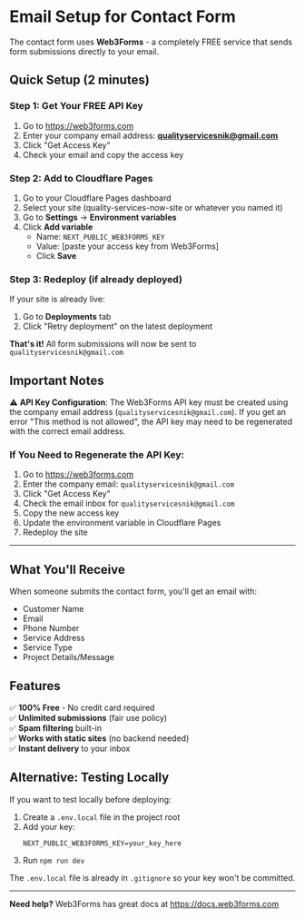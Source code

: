 # Email Setup for Contact Form

The contact form uses **Web3Forms** - a completely FREE service that sends form submissions directly to your email.

## Quick Setup (2 minutes)

### Step 1: Get Your FREE API Key

1. Go to https://web3forms.com
2. Enter your company email address: **qualityservicesnik@gmail.com**
3. Click "Get Access Key"
4. Check your email and copy the access key

### Step 2: Add to Cloudflare Pages

1. Go to your Cloudflare Pages dashboard
2. Select your site (quality-services-now-site or whatever you named it)
3. Go to **Settings** → **Environment variables**
4. Click **Add variable**
   - Name: `NEXT_PUBLIC_WEB3FORMS_KEY`
   - Value: [paste your access key from Web3Forms]
   - Click **Save**

### Step 3: Redeploy (if already deployed)

If your site is already live:
1. Go to **Deployments** tab
2. Click "Retry deployment" on the latest deployment

**That's it!** All form submissions will now be sent to `qualityservicesnik@gmail.com`

## Important Notes

⚠️ **API Key Configuration**: The Web3Forms API key must be created using the company email address (`qualityservicesnik@gmail.com`). If you get an error "This method is not allowed", the API key may need to be regenerated with the correct email address.

### If You Need to Regenerate the API Key:

1. Go to https://web3forms.com
2. Enter the company email: `qualityservicesnik@gmail.com`
3. Click "Get Access Key" 
4. Check the email inbox for `qualityservicesnik@gmail.com`
5. Copy the new access key
6. Update the environment variable in Cloudflare Pages
7. Redeploy the site

---

## What You'll Receive

When someone submits the contact form, you'll get an email with:
- Customer Name
- Email
- Phone Number
- Service Address
- Service Type
- Project Details/Message

## Features

✅ **100% Free** - No credit card required  
✅ **Unlimited submissions** (fair use policy)  
✅ **Spam filtering** built-in  
✅ **Works with static sites** (no backend needed)  
✅ **Instant delivery** to your inbox  

## Alternative: Testing Locally

If you want to test locally before deploying:

1. Create a `.env.local` file in the project root
2. Add your key:
   ```
   NEXT_PUBLIC_WEB3FORMS_KEY=your_key_here
   ```
3. Run `npm run dev`

The `.env.local` file is already in `.gitignore` so your key won't be committed.

---

**Need help?** Web3Forms has great docs at https://docs.web3forms.com

